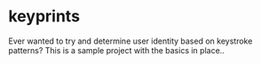 # keyprints
Ever wanted to try and determine user identity based on keystroke patterns? This is a sample project with the basics in place..
